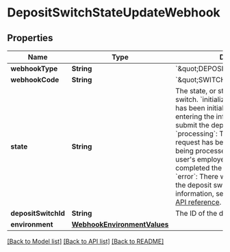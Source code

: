 # DepositSwitchStateUpdateWebhook

## Properties
Name | Type | Description | Notes
------------ | ------------- | ------------- | -------------
**webhookType** | **String** | &#x60;\&quot;DEPOSIT_SWITCH\&quot;&#x60; | [optional] 
**webhookCode** | **String** | &#x60;\&quot;SWITCH_STATE_UPDATE\&quot;&#x60; | [optional] 
**state** | **String** |  The state, or status, of the deposit switch.  &#x60;initialized&#x60;: The deposit switch has been initialized with the user entering the information required to submit the deposit switch request.  &#x60;processing&#x60;: The deposit switch request has been submitted and is being processed.  &#x60;completed&#x60;: The user&#39;s employer has fulfilled and completed the deposit switch request.  &#x60;error&#x60;: There was an error processing the deposit switch request.  For more information, see the [Deposit Switch API reference](/docs/deposit-switch/reference#deposit_switchget). | [optional] 
**depositSwitchId** | **String** | The ID of the deposit switch. | [optional] 
**environment** | [**WebhookEnvironmentValues**](WebhookEnvironmentValues.md) |  | [optional] 

[[Back to Model list]](../README.md#documentation-for-models) [[Back to API list]](../README.md#documentation-for-api-endpoints) [[Back to README]](../README.md)


